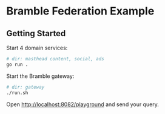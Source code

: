 # Bramble Federation Example

## Getting Started

Start 4 domain services:

```bash
# dir: masthead content, social, ads
go run .
```

Start the Bramble gateway:

```bash
# dir: gateway
./run.sh
```

Open [http://localhost:8082/playground](http://localhost:8082/playground) and send your query.
